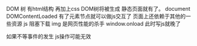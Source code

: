 DOM 树 有html结构 再加上css DOM树将被生成 静态页面就有了。 document DOMContentLoaded 有了元素节点就可以做js交互了
页面上还依赖于其他的一些资源 js 阻塞下载 img 是网页性能的杀手
window.onload 此时写js就晚了

如果不等事件的发生 js操作可能无效
